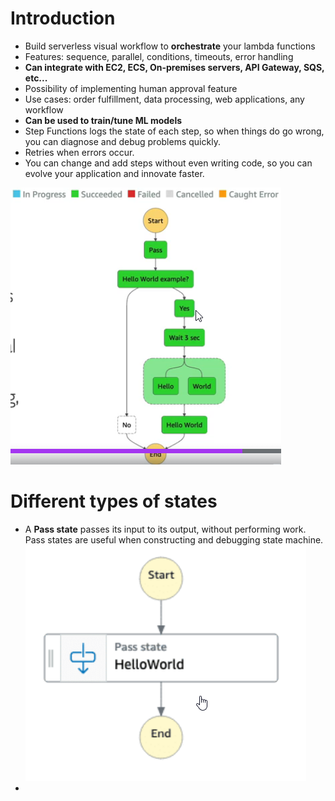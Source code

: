 # Introduction

* Build serverless visual workflow to **orchestrate** your lambda functions
* Features: sequence, parallel, conditions, timeouts, error handling
* **Can integrate with EC2, ECS, On-premises servers, API Gateway, SQS, etc...**
* Possibility of implementing human approval feature
* Use cases: order fulfillment, data processing, web applications, any workflow
* **Can be used to train/tune ML models**
* Step Functions logs the state of each step, so when things do go wrong, you can diagnose and debug problems quickly.
* Retries when errors occur.
* You can change and add steps without even writing code, so you can evolve your application and innovate faster.

![01-step-functions.png](./images/01-step-functions.png)

# Different types of states

* A **Pass state** passes its input to its output, without performing work. Pass states are useful when constructing and debugging state machine.
![02-state-types.png](./images/02-state-types.png)
* 